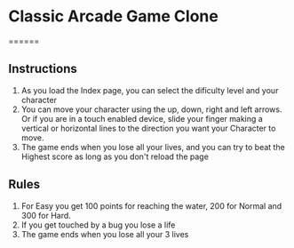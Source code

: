 # Classic Arcade Game Clone
======

Instructions
------
1. As you load the Index page, you can select the dificulty level and your character
2. You can move your character using the up, down, right and left arrows. Or if you are in a touch enabled device, slide your finger making a vertical or horizontal lines to the direction you want your Character to move.
3. The game ends when you lose all your lives, and you can try to beat the Highest score as long as you don't reload the page

Rules
------
1. For Easy you get 100 points for reaching the water, 200 for Normal and 300 for Hard.
2. If you get touched by a bug you lose a life
3. The game ends when you lose all your 3 lives

